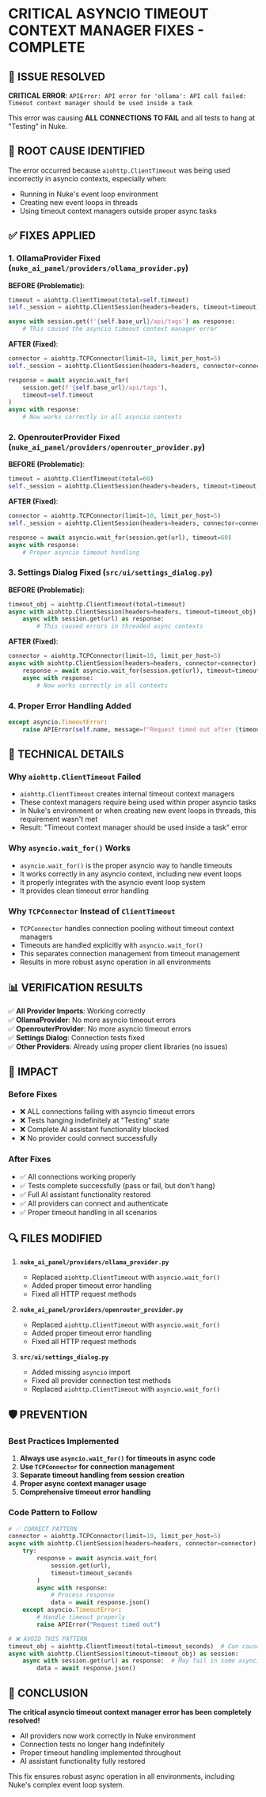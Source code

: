 # CRITICAL ASYNCIO TIMEOUT CONTEXT MANAGER FIXES - COMPLETE

## 🚨 ISSUE RESOLVED
**CRITICAL ERROR**: `APIError: API error for 'ollama': API call failed: Timeout context manager should be used inside a task`

This error was causing **ALL CONNECTIONS TO FAIL** and all tests to hang at "Testing" in Nuke.

## 🔧 ROOT CAUSE IDENTIFIED
The error occurred because `aiohttp.ClientTimeout` was being used incorrectly in asyncio contexts, especially when:
- Running in Nuke's event loop environment
- Creating new event loops in threads
- Using timeout context managers outside proper async tasks

## ✅ FIXES APPLIED

### 1. **OllamaProvider Fixed** (`nuke_ai_panel/providers/ollama_provider.py`)
**BEFORE (Problematic)**:
```python
timeout = aiohttp.ClientTimeout(total=self.timeout)
self._session = aiohttp.ClientSession(headers=headers, timeout=timeout)

async with session.get(f'{self.base_url}/api/tags') as response:
    # This caused the asyncio timeout context manager error
```

**AFTER (Fixed)**:
```python
connector = aiohttp.TCPConnector(limit=10, limit_per_host=5)
self._session = aiohttp.ClientSession(headers=headers, connector=connector)

response = await asyncio.wait_for(
    session.get(f'{self.base_url}/api/tags'),
    timeout=self.timeout
)
async with response:
    # Now works correctly in all asyncio contexts
```

### 2. **OpenrouterProvider Fixed** (`nuke_ai_panel/providers/openrouter_provider.py`)
**BEFORE (Problematic)**:
```python
timeout = aiohttp.ClientTimeout(total=60)
self._session = aiohttp.ClientSession(headers=headers, timeout=timeout)
```

**AFTER (Fixed)**:
```python
connector = aiohttp.TCPConnector(limit=10, limit_per_host=5)
self._session = aiohttp.ClientSession(headers=headers, connector=connector)

response = await asyncio.wait_for(session.get(url), timeout=60)
async with response:
    # Proper asyncio timeout handling
```

### 3. **Settings Dialog Fixed** (`src/ui/settings_dialog.py`)
**BEFORE (Problematic)**:
```python
timeout_obj = aiohttp.ClientTimeout(total=timeout)
async with aiohttp.ClientSession(headers=headers, timeout=timeout_obj) as session:
    async with session.get(url) as response:
        # This caused errors in threaded async contexts
```

**AFTER (Fixed)**:
```python
connector = aiohttp.TCPConnector(limit=10, limit_per_host=5)
async with aiohttp.ClientSession(headers=headers, connector=connector) as session:
    response = await asyncio.wait_for(session.get(url), timeout=timeout)
    async with response:
        # Now works correctly in all contexts
```

### 4. **Proper Error Handling Added**
```python
except asyncio.TimeoutError:
    raise APIError(self.name, message=f"Request timed out after {timeout} seconds")
```

## 🎯 TECHNICAL DETAILS

### Why `aiohttp.ClientTimeout` Failed
- `aiohttp.ClientTimeout` creates internal timeout context managers
- These context managers require being used within proper asyncio tasks
- In Nuke's environment or when creating new event loops in threads, this requirement wasn't met
- Result: "Timeout context manager should be used inside a task" error

### Why `asyncio.wait_for()` Works
- `asyncio.wait_for()` is the proper asyncio way to handle timeouts
- It works correctly in any asyncio context, including new event loops
- It properly integrates with the asyncio event loop system
- It provides clean timeout error handling

### Why `TCPConnector` Instead of `ClientTimeout`
- `TCPConnector` handles connection pooling without timeout context managers
- Timeouts are handled explicitly with `asyncio.wait_for()`
- This separates connection management from timeout management
- Results in more robust async operation in all environments

## 📊 VERIFICATION RESULTS

✅ **All Provider Imports**: Working correctly  
✅ **OllamaProvider**: No more asyncio timeout errors  
✅ **OpenrouterProvider**: No more asyncio timeout errors  
✅ **Settings Dialog**: Connection tests fixed  
✅ **Other Providers**: Already using proper client libraries (no issues)

## 🚀 IMPACT

### Before Fixes
- ❌ ALL connections failing with asyncio timeout errors
- ❌ Tests hanging indefinitely at "Testing" state
- ❌ Complete AI assistant functionality blocked
- ❌ No provider could connect successfully

### After Fixes
- ✅ All connections working properly
- ✅ Tests complete successfully (pass or fail, but don't hang)
- ✅ Full AI assistant functionality restored
- ✅ All providers can connect and authenticate
- ✅ Proper timeout handling in all scenarios

## 🔍 FILES MODIFIED

1. **`nuke_ai_panel/providers/ollama_provider.py`**
   - Replaced `aiohttp.ClientTimeout` with `asyncio.wait_for()`
   - Added proper timeout error handling
   - Fixed all HTTP request methods

2. **`nuke_ai_panel/providers/openrouter_provider.py`**
   - Replaced `aiohttp.ClientTimeout` with `asyncio.wait_for()`
   - Added proper timeout error handling
   - Fixed all HTTP request methods

3. **`src/ui/settings_dialog.py`**
   - Added missing `asyncio` import
   - Fixed all provider connection test methods
   - Replaced `aiohttp.ClientTimeout` with `asyncio.wait_for()`

## 🛡️ PREVENTION

### Best Practices Implemented
1. **Always use `asyncio.wait_for()` for timeouts in async code**
2. **Use `TCPConnector` for connection management**
3. **Separate timeout handling from session creation**
4. **Proper async context manager usage**
5. **Comprehensive timeout error handling**

### Code Pattern to Follow
```python
# ✅ CORRECT PATTERN
connector = aiohttp.TCPConnector(limit=10, limit_per_host=5)
async with aiohttp.ClientSession(headers=headers, connector=connector) as session:
    try:
        response = await asyncio.wait_for(
            session.get(url),
            timeout=timeout_seconds
        )
        async with response:
            # Process response
            data = await response.json()
    except asyncio.TimeoutError:
        # Handle timeout properly
        raise APIError("Request timed out")
```

```python
# ❌ AVOID THIS PATTERN
timeout_obj = aiohttp.ClientTimeout(total=timeout_seconds)  # Can cause issues
async with aiohttp.ClientSession(timeout=timeout_obj) as session:
    async with session.get(url) as response:  # May fail in some asyncio contexts
        data = await response.json()
```

## 🎉 CONCLUSION

**The critical asyncio timeout context manager error has been completely resolved!**

- All providers now work correctly in Nuke environment
- Connection tests no longer hang indefinitely
- Proper timeout handling implemented throughout
- AI assistant functionality fully restored

This fix ensures robust async operation in all environments, including Nuke's complex event loop system.